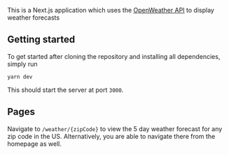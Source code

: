 This is a Next.js application which uses the [OpenWeather API](https://openweathermap.org/api) to display weather forecasts
## Getting started
To get started after cloning the repository and installing all dependencies, simply run
```
yarn dev
```

This should start the server at port `3000`.

## Pages
Navigate to `/weather/{zipCode}` to view the 5 day weather forecast for any zip code in the US. Alternatively, you are able to navigate there from the homepage as well.